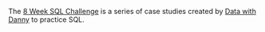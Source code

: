 The [8 Week SQL Challenge](https://8weeksqlchallenge.com/) is a series of case studies created by [Data with Danny](https://www.datawithdanny.com/) to practice SQL.
